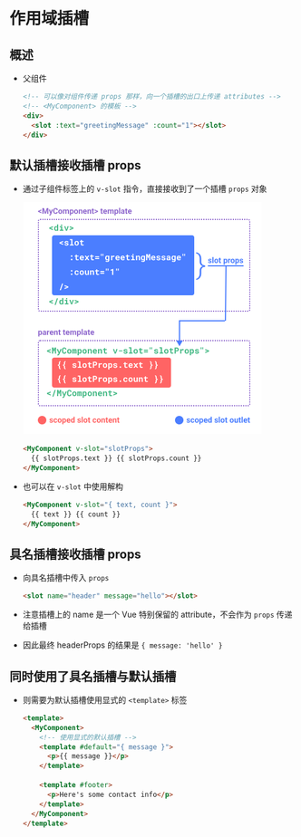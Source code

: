# 作用域插槽

## 概述

+ 父组件

  ```html
  <!-- 可以像对组件传递 props 那样，向一个插槽的出口上传递 attributes -->
  <!-- <MyComponent> 的模板 -->
  <div>
    <slot :text="greetingMessage" :count="1"></slot>
  </div>
  ```

## 默认插槽接收插槽 props

+ 通过子组件标签上的 `v-slot` 指令，直接接收到了一个插槽 `props` 对象

  ![scoped-slots](images/scoped-slots.png)

  ```html
  <MyComponent v-slot="slotProps">
    {{ slotProps.text }} {{ slotProps.count }}
  </MyComponent>
  ```

+ 也可以在 `v-slot` 中使用解构

  ```html
  <MyComponent v-slot="{ text, count }">
    {{ text }} {{ count }}
  </MyComponent>
  ```

## 具名插槽接收插槽 props

+ 向具名插槽中传入 `props`

  ```html
  <slot name="header" message="hello"></slot>
  ```

+ 注意插槽上的 name 是一个 Vue 特别保留的 attribute，不会作为 `props` 传递给插槽
+ 因此最终 headerProps 的结果是 `{ message: 'hello' }`

## 同时使用了具名插槽与默认插槽

+ 则需要为默认插槽使用显式的 `<template>` 标签

  ```html
  <template>
    <MyComponent>
      <!-- 使用显式的默认插槽 -->
      <template #default="{ message }">
        <p>{{ message }}</p>
      </template>

      <template #footer>
        <p>Here's some contact info</p>
      </template>
    </MyComponent>
  </template>
  ```
